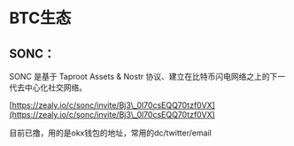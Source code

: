 # BTC生态

## SONC：

SONC 是基于 Taproot Assets & Nostr 协议、建立在比特币闪电网络之上的下一代去中心化社交网络。

[https://zealy.io/c/sonc/invite/Bj3\_0l70csEQQ70tzf0VX](https://zealy.io/c/sonc/invite/Bj3\_0l70csEQQ70tzf0VX)

目前已撸，用的是okx钱包的地址，常用的dc/twitter/email
